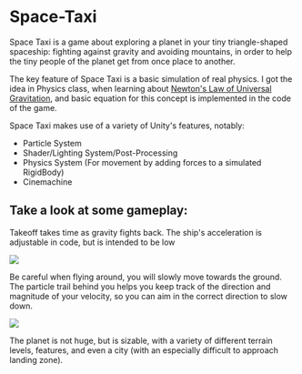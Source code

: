 # Space-Taxi
Space Taxi is a game about exploring a planet in your tiny triangle-shaped spaceship: fighting against gravity and avoiding mountains, in order to help the tiny people of the planet get from once place to another.

The key feature of Space Taxi is a basic simulation of real physics. I got the idea in Physics class, when learning about [Newton's Law of Universal Gravitation](https://en.wikipedia.org/wiki/Newton%27s_law_of_universal_gravitation), and basic equation for this concept is implemented in the code of the game.

Space Taxi makes use of a variety of Unity's features, notably:
* Particle System
* Shader/Lighting System/Post-Processing
* Physics System (For movement by adding forces to a simulated RigidBody)
* Cinemachine

## Take a look at some gameplay:
Takeoff takes time as gravity fights back. The ship's acceleration is adjustable in code, but is intended to be low
<p>
  <img src="https://thumbs.gfycat.com/SpanishBarrenIndochinahogdeer-size_restricted.gif">
 </p>
 
 Be careful when flying around, you will slowly move towards the ground. The particle trail behind you helps you keep track of the direction and magnitude of your velocity, so you can aim in the correct direction to slow down.
<p>
  <img src="https://thumbs.gfycat.com/GenuineJitteryGalapagossealion-size_restricted.gif">
 </p>

The planet is not huge, but is sizable, with a variety of different terrain levels, features, and even a city (with an especially difficult to approach landing zone).
